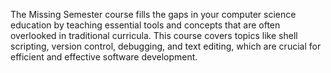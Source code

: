 The Missing Semester course fills the gaps in your computer science education by teaching essential tools and concepts that are often overlooked in traditional curricula. This course covers topics like shell scripting, version control, debugging, and text editing, which are crucial for efficient and effective software development.
